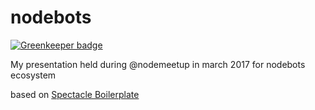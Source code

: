 # nodebots

[![Greenkeeper badge](https://badges.greenkeeper.io/anoff/pres-nodebots.svg)](https://greenkeeper.io/)

My presentation held during @nodemeetup in march 2017 for nodebots ecosystem

based on [Spectacle Boilerplate](https://github.com/FormidableLabs/spectacle-boilerplate/)
